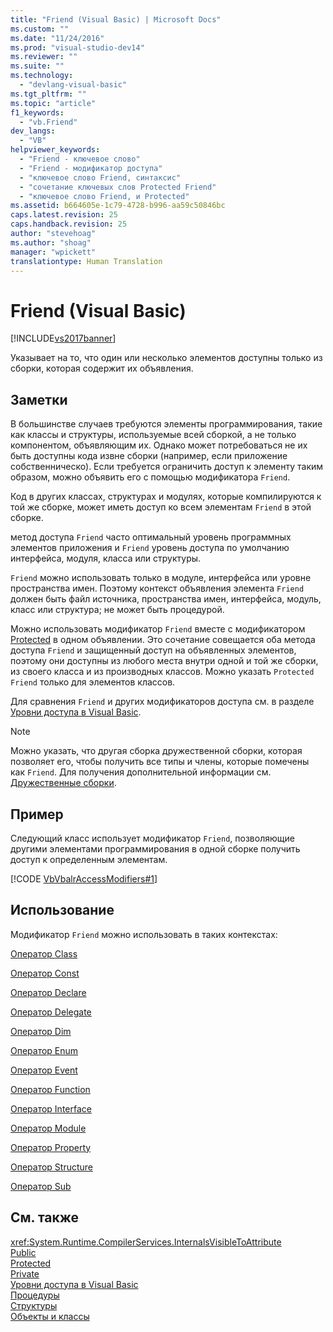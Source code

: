 ```yaml
---
title: "Friend (Visual Basic) | Microsoft Docs"
ms.custom: ""
ms.date: "11/24/2016"
ms.prod: "visual-studio-dev14"
ms.reviewer: ""
ms.suite: ""
ms.technology: 
  - "devlang-visual-basic"
ms.tgt_pltfrm: ""
ms.topic: "article"
f1_keywords: 
  - "vb.Friend"
dev_langs: 
  - "VB"
helpviewer_keywords: 
  - "Friend - ключевое слово"
  - "Friend - модификатор доступа"
  - "ключевое слово Friend, синтаксис"
  - "сочетание ключевых слов Protected Friend"
  - "ключевое слово Friend, и Protected"
ms.assetid: b664605e-1c79-4728-b996-aa59c50846bc
caps.latest.revision: 25
caps.handback.revision: 25
author: "stevehoag"
ms.author: "shoag"
manager: "wpickett"
translationtype: Human Translation
---
```

# Friend (Visual Basic)
[!INCLUDE[vs2017banner](../../../csharp/includes/vs2017banner.md)]

Указывает на то, что один или несколько элементов доступны только из сборки, которая содержит их объявления.  
  
## Заметки  
 В большинстве случаев требуются элементы программирования, такие как классы и структуры, используемые всей сборкой, а не только компонентом, объявляющим их.  Однако может потребоваться не их быть доступны кода извне сборки \(например, если приложение собственническо\).  Если требуется ограничить доступ к элементу таким образом, можно объявить его с помощью модификатора `Friend`.  
  
 Код в других классах, структурах и модулях, которые компилируются к той же сборке, может иметь доступ ко всем элементам `Friend` в этой сборке.  
  
 метод доступа `Friend` часто оптимальный уровень программных элементов приложения и `Friend` уровень доступа по умолчанию интерфейса, модуля, класса или структуры.  
  
 `Friend` можно использовать только в модуле, интерфейса или уровне пространства имен.  Поэтому контекст объявления элемента `Friend` должен быть файл источника, пространства имен, интерфейса, модуль, класс или структура; не может быть процедурой.  
  
 Можно использовать модификатор `Friend` вместе с модификатором [Protected](../../../visual-basic/language-reference/modifiers/protected.md) в одном объявлении.  Это сочетание совещается оба метода доступа `Friend` и защищенный доступ на объявленных элементов, поэтому они доступны из любого места внутри одной и той же сборки, из своего класса и из производных классов.  Можно указать `Protected Friend` только для элементов классов.  
  
 Для сравнения `Friend` и других модификаторов доступа см. в разделе [Уровни доступа в Visual Basic](../../../visual-basic/programming-guide/language-features/declared-elements/access-levels.md).  
  
> [!NOTE]
>  Можно указать, что другая сборка дружественной сборки, которая позволяет его, чтобы получить все типы и члены, которые помечены как `Friend`.  Для получения дополнительной информации см. [Дружественные сборки](../Topic/Friend%20Assemblies%20\(C%23%20and%20Visual%20Basic\).md).  
  
## Пример  
 Следующий класс использует модификатор `Friend`, позволяющие другими элементами программирования в одной сборке получить доступ к определенным элементам.  
  
 [!CODE [VbVbalrAccessModifiers#1](../CodeSnippet/VS_Snippets_VBCSharp/vbvbalraccessmodifiers#1)]  
  
## Использование  
 Модификатор `Friend` можно использовать в таких контекстах:  
  
 [Оператор Class](../../../visual-basic/language-reference/statements/class-statement.md)  
  
 [Оператор Const](../../../visual-basic/language-reference/statements/const-statement.md)  
  
 [Оператор Declare](../../../visual-basic/language-reference/statements/declare-statement.md)  
  
 [Оператор Delegate](../../../visual-basic/language-reference/statements/delegate-statement.md)  
  
 [Оператор Dim](../../../visual-basic/language-reference/statements/dim-statement.md)  
  
 [Оператор Enum](../../../visual-basic/language-reference/statements/enum-statement.md)  
  
 [Оператор Event](../../../visual-basic/language-reference/statements/event-statement.md)  
  
 [Оператор Function](../../../visual-basic/language-reference/statements/function-statement.md)  
  
 [Оператор Interface](../../../visual-basic/language-reference/statements/interface-statement.md)  
  
 [Оператор Module](../../../visual-basic/language-reference/statements/module-statement.md)  
  
 [Оператор Property](../../../visual-basic/language-reference/statements/property-statement.md)  
  
 [Оператор Structure](../../../visual-basic/language-reference/statements/structure-statement.md)  
  
 [Оператор Sub](../../../visual-basic/language-reference/statements/sub-statement.md)  
  
## См. также  
 <xref:System.Runtime.CompilerServices.InternalsVisibleToAttribute>   
 [Public](../../../visual-basic/language-reference/modifiers/public.md)   
 [Protected](../../../visual-basic/language-reference/modifiers/protected.md)   
 [Private](../../../visual-basic/language-reference/modifiers/private.md)   
 [Уровни доступа в Visual Basic](../../../visual-basic/programming-guide/language-features/declared-elements/access-levels.md)   
 [Процедуры](../../../visual-basic/programming-guide/language-features/procedures/index.md)   
 [Структуры](../../../visual-basic/programming-guide/language-features/data-types/structures.md)   
 [Объекты и классы](../../../visual-basic/programming-guide/language-features/objects-and-classes/index.md)